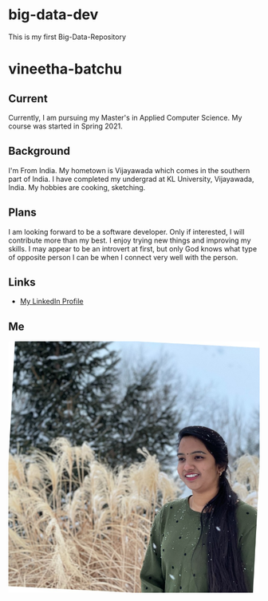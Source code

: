 # big-data-dev
This is my first Big-Data-Repository
# vineetha-batchu

## Current
Currently, I am pursuing my Master's in Applied Computer Science. My course was started in Spring 2021.

## Background
I'm From India. My hometown is Vijayawada which comes in the southern part of India. I have completed my undergrad at KL University, Vijayawada, India. My hobbies are cooking, sketching.

## Plans
I am looking forward to be a software developer. Only if interested, I will contribute more than my best. I enjoy trying new things and improving my skills. I may appear to be an introvert at first, but only God knows what type of opposite person I can be when I connect very well with the person.

## Links
- [My LinkedIn Profile](https://www.linkedin.com/in/vineetha-batchu/)

## Me
![My Image](https://github.com/vineetha-batchu/big-data-dev/blob/main/vinee.jfif)
